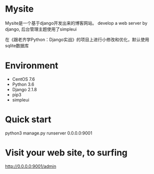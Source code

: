 # Mysite
Mysite是一个基于django开发出来的博客网站。
develop a web server by django, 后台管理主题使用了simpleui

在《跟老齐学Python：Django实战》的项目上进行小修改和优化，默认使用sqlite数据库

# Environment
- CentOS 7.6
- Python 3.6
- Django 2.1.8
- pip3
- simpleui

# Quick start
python3 manage.py runserver 0.0.0.0:9001

# Visit your web site, to surfing
http://0.0.0.0:9001/admin


